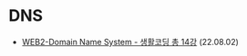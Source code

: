 # DNS
- [WEB2-Domain Name System - 생활코딩 총 14강](https://youtube.com/playlist?list=PLuHgQVnccGMCI75J-rC8yZSVGZq3gYsFp) (22.08.02)
